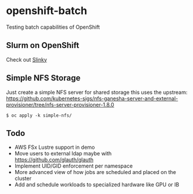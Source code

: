# openshift-batch

Testing batch capabilities of OpenShift

## Slurm on OpenShift

Check out [Slinky](https://slurm.schedmd.com/slinky.html)

## Simple NFS Storage

Just create a simple NFS server for shared storage this uses the upstream: https://github.com/kubernetes-sigs/nfs-ganesha-server-and-external-provisioner/tree/nfs-server-provisioner-1.8.0

```
$ oc apply -k simple-nfs/
```

## Todo

- AWS FSx Lustre support in demo
- Move users to external ldap maybe with https://github.com/glauth/glauth
- Implement UID/GID enforcement per namespace
- More advanced view of how jobs are scheduled and placed on the cluster
- Add and schedule workloads to specialized hardware like GPU or IB
